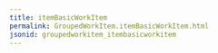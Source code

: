 ```yaml
---
title: itemBasicWorkItem
permalink: GroupedWorkItem.itemBasicWorkItem.html
jsonid: groupedworkitem_itembasicworkitem
---
```

